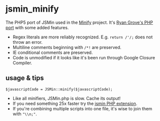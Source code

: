 # jsmin_minify #

The PHP5 port of JSMin used in the [Minify](http://code.google.com/p/minify/) project. It's [Ryan Grove's PHP port](http://github.com/rgrove/jsmin-php) with some added features.

* Regex literals are more reliably recognized. E.g. `return /'/;` does not throw an error.
* Multiline comments beginning with `/*!` are preserved.
* IE conditional comments are preserved.
* Code is unmodified if it looks like it's been run through Google Closure Compiler.

## usage & tips ##

    $javascriptCode = JSMin::minify($javascriptCode);

* Like all minifiers, JSMin.php is slow. Cache its output!
* If you need something 25x faster try the [jsmin PHP extension](http://www.ypass.net/software/php_jsmin/). 
* If you're combining multiple scripts into one file, it's wise to join them with `"\\n;"`.
